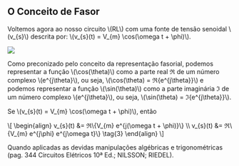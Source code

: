 ## O Conceito de Fasor

<div class="grid-50-50 regular">

<div class="grid-element">

Voltemos agora ao nosso circuito \\(RL\\) com uma fonte de tensão senoidal \\(v_{s}\\) descrita por: \\(v_{s}(t) = V_{m} \cos(\omega t + \phi)\\).

</div>

<div class="grid-element">

<!-- _class: transparent center -->
![](https://i.imgur.com/9fiWK0d.png)

</div>

</div>

<div class="regular">

Como preconizado pelo conceito da representação fasorial, podemos representar a função \\(\cos(\theta)\\) como a parte real ℜ  de um número complexo \\(e^{j\theta}\\), ou seja, \\(\cos(\theta) = ℜ\{e^{j\theta}\}\\) e podemos representar a função \\(\sin(\theta)\\) como a parte imaginária ℑ de um número complexo \\(e^{j\theta}\\), ou seja, \\(\sin(\theta) = ℑ\{e^{j\theta}\}\\).

Se \\(v_{s}(t) = V_{m} \cos(\omega t + \phi)\\), então 

\\[
\begin{align}
    v_{s}(t) &= ℜ\\\{V_{m} e^{j(\omega t + \phi)}\\} \\\\
    v_{s}(t) &= ℜ\\\{V_{m} e^{j\phi} e^{j\omega t}\\} \tag{3}
\end{align}
\\]

Quando aplicadas as devidas manipulações algébricas e trigonométricas (pag. 344 Circuitos Elétricos 10ª Ed.; NILSSON; RIEDEL).

</div>
